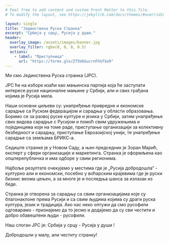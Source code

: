 ```yaml
---
# Feel free to add content and custom Front Matter to this file.
# To modify the layout, see https://jekyllrb.com/docs/themes/#overriding-theme-defaults

layout: single
title: "Јединствена Руска Странка"
excerpt: "Србија у срцу, Русија у души."
header:
  overlay_image: /assets/images/banner.jpg
  overlay_filter: rgba(0, 0, 0, 0.5)
  actions:
    - label: "Приступница"
      url: "https://forms.gle/ZT5U6GucrnFhGfSe9"
---
```


Ми смо Јединствена Руска странка (ЈРС).

ЈРС ће на изборе изаћи као мањинска партија која ће заступати интересе руске националне мањине у Србији, али и свих грађана којима је Русија мила. 

Наши основни циљеви су: унапређење привредне и економске сарадње са Руском федерацијом и сарадња у области образовања. Боримо се за развој руске културе и језика у Србији, затим унапређење свих видова сарадње с Русијом и помоћ свим удружењима и појединцима који на томе раде, приступање организацији за колективну безбедност и сарадњу, приступање Евроазијској унији, те унапређење сарадње са земљама БРИКС-а. 

Седиште странке је у Новом Саду, а њен председник је Зоран Марић, експерт у сфери организације и маркетинга. Странка је оформљена као општерепубличка и има одборе у свим регионима.

Најбоље резултате очекујемо у местима где је „Русија добродошла“ - културно али и економски, посебно у воћарским крајевима где је руски бизнис веома цењен, а за многе је и последња шанса за излазак из беде.

Странка је отворена за сарадњу са свим организацијама које су благонаклоне према Русији и са свим људима којима су драги руска култура, језик и традиција.
Ако нас неко оптужи да смо русофили одговарамо - признајемо да то јесмо и додајемо да су сви честити и добро обавештени људи - русофили.

Наш слоган ЈРС је: Србија у срцу - Русија у души !

Добродошли у малу, али честиту странку!

